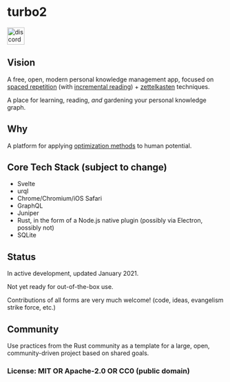 # turbo2

[<img alt="discord" src="https://img.shields.io/discord/761441128544600074?label=chat%20on%20Discord&style=for-the-badge&color=7289d9&logo=discord&logoColor=FFF" height="40">](https://discord.gg/w9tqdgj2qg)

## Vision

A free, open, modern personal knowledge management app, focused on [spaced repetition](https://en.wikipedia.org/wiki/Spaced_repetition) (with [incremental reading](https://en.wikipedia.org/wiki/Incremental_reading)) + [zettelkasten](https://en.wikipedia.org/wiki/Zettelkasten) techniques.

A place for learning, reading, _and_ gardening your personal knowledge graph.

## Why

A platform for applying [optimization methods](https://en.wikipedia.org/wiki/Mathematical_optimization) to human potential.

## Core Tech Stack (subject to change)

- Svelte
- urql
- Chrome/Chromium/iOS Safari
- GraphQL
- Juniper
- Rust, in the form of a Node.js native plugin (possibly via Electron, possibly not)
- SQLite

## Status

In active development, updated January 2021.

Not yet ready for out-of-the-box use.

Contributions of all forms are very much welcome! (code, ideas, evangelism strike force, etc.)

## Community

Use practices from the Rust community as a template for a large, open, community-driven project based on shared goals.

### License: MIT OR Apache-2.0 OR CC0 (public domain)

